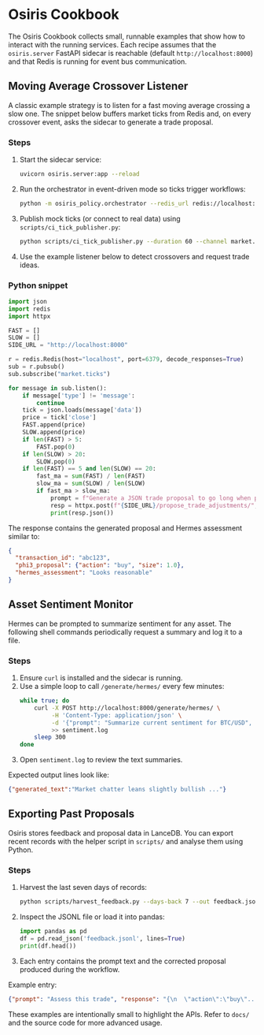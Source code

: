 # Osiris Cookbook

The Osiris Cookbook collects small, runnable examples that show how to interact with the running services. Each recipe assumes that the `osiris.server` FastAPI sidecar is reachable (default `http://localhost:8000`) and that Redis is running for event bus communication.


## Moving Average Crossover Listener

A classic example strategy is to listen for a fast moving average crossing a slow one. The snippet below buffers market ticks from Redis and, on every crossover event, asks the sidecar to generate a trade proposal.

### Steps
1. Start the sidecar service:
   ```bash
   uvicorn osiris.server:app --reload
   ```
2. Run the orchestrator in event-driven mode so ticks trigger workflows:
   ```bash
   python -m osiris_policy.orchestrator --redis_url redis://localhost:6379/0 --market_channel market.ticks
   ```
3. Publish mock ticks (or connect to real data) using `scripts/ci_tick_publisher.py`:
   ```bash
   python scripts/ci_tick_publisher.py --duration 60 --channel market.ticks
   ```
4. Use the example listener below to detect crossovers and request trade ideas.

### Python snippet
```python
import json
import redis
import httpx

FAST = []
SLOW = []
SIDE_URL = "http://localhost:8000"

r = redis.Redis(host="localhost", port=6379, decode_responses=True)
sub = r.pubsub()
sub.subscribe("market.ticks")

for message in sub.listen():
    if message['type'] != 'message':
        continue
    tick = json.loads(message['data'])
    price = tick['close']
    FAST.append(price)
    SLOW.append(price)
    if len(FAST) > 5:
        FAST.pop(0)
    if len(SLOW) > 20:
        SLOW.pop(0)
    if len(FAST) == 5 and len(SLOW) == 20:
        fast_ma = sum(FAST) / len(FAST)
        slow_ma = sum(SLOW) / len(SLOW)
        if fast_ma > slow_ma:
            prompt = f"Generate a JSON trade proposal to go long when price is {price:.2f}"
            resp = httpx.post(f"{SIDE_URL}/propose_trade_adjustments/", json={"prompt": prompt, "max_length": 300})
            print(resp.json())
```
The response contains the generated proposal and Hermes assessment similar to:
```json
{
  "transaction_id": "abc123",
  "phi3_proposal": {"action": "buy", "size": 1.0},
  "hermes_assessment": "Looks reasonable"
}
```

## Asset Sentiment Monitor

Hermes can be prompted to summarize sentiment for any asset. The following shell commands periodically request a summary and log it to a file.

### Steps
1. Ensure `curl` is installed and the sidecar is running.
2. Use a simple loop to call `/generate/hermes/` every few minutes:
   ```bash
   while true; do
       curl -X POST http://localhost:8000/generate/hermes/ \
            -H 'Content-Type: application/json' \
            -d '{"prompt": "Summarize current sentiment for BTC/USD", "max_length": 120}' \
            >> sentiment.log
       sleep 300
   done
   ```
3. Open `sentiment.log` to review the text summaries.

Expected output lines look like:
```json
{"generated_text":"Market chatter leans slightly bullish ..."}
```

## Exporting Past Proposals

Osiris stores feedback and proposal data in LanceDB. You can export recent records with the helper script in `scripts/` and analyse them using Python.

### Steps
1. Harvest the last seven days of records:
   ```bash
   python scripts/harvest_feedback.py --days-back 7 --out feedback.jsonl
   ```
2. Inspect the JSONL file or load it into pandas:
   ```python
   import pandas as pd
   df = pd.read_json('feedback.jsonl', lines=True)
   print(df.head())
   ```
3. Each entry contains the prompt text and the corrected proposal produced during the workflow.

Example entry:
```json
{"prompt": "Assess this trade", "response": "{\n  \"action\":\"buy\"...}"}
```

These examples are intentionally small to highlight the APIs. Refer to `docs/` and the source code for more advanced usage.
